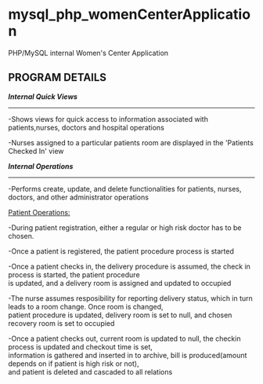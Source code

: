 mysql_php_womenCenterApplication
================================

PHP/MySQL internal Women's Center Application

<h2>PROGRAM DETAILS</h2>
<dfn><b>Internal Quick Views</b></dfn><hr>
<p>-Shows views for quick access to information associated with patients,nurses, doctors and hospital operations</p>
<p>-Nurses assigned to a particular patients room are displayed in the 'Patients Checked In' view</p>
<dfn><b>Internal Operations</b></dfn><hr>
<p>-Performs create, update, and delete functionalities for patients, nurses, doctors, and other administrator operations</p>
<p><u>Patient Operations:</u></p>
<p>-During patient registration, either a regular or high risk doctor has to be chosen.</p>
<p>-Once a patient is registered, the patient procedure process is started</p>
<p>-Once a patient checks in, the delivery procedure is assumed, the check in process is started, the patient procedure<br>is updated, and a delivery room is assigned and updated to occupied</p>
<p>-The nurse assumes resposibility for reporting delivery status, which in turn leads to a room change. Once room is changed,<br> patient procedure is updated, delivery room is set to null, and chosen recovery room is set to occupied</p>
<p>-Once a patient checks out, current room is updated to null, the checkin process is updated and checkout time is set,<br> information is gathered and inserted in to archive, bill is produced(amount depends on if patient is high risk or not),<br> and patient is deleted and cascaded to all relations</p>


